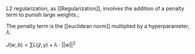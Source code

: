 L2 regularization, as [[Regularization]], involves the addition of a penalty term to punish large weights.;

The penalty term is the [[euclidean norm]] multiplied by a hyperparameter, $\lambda$.

$J(w,b) = \sum L(\hat{y}, y) + \lambda \cdot ||w||^2$